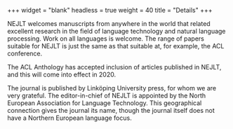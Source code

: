 +++
widget = "blank"
headless = true
weight = 40
title = "Details"
+++



NEJLT welcomes manuscripts from anywhere in the world that related excellent research in the field of language technology and natural language processing. Work on all languages is welcome. The range of papers suitable for NEJLT is just the same as that suitable at, for example, the ACL conference.

The ACL Anthology has accepted inclusion of articles published in NEJLT, and this will come into effect in 2020.



The journal is published by Linköping University press, for whom we are very grateful. The editor-in-chief of NEJLT is appointed by the North European Association for Language Technology. This geographical connection gives the journal its name, though the journal itself does not have a Northern European language focus. 